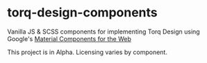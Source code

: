 # torq-design-components
Vanilla JS &amp; SCSS components for implementing Torq Design using Google's [Material Components for the Web](https://github.com/material-components/material-components-web)


This project is in Alpha.  Licensing varies by component.